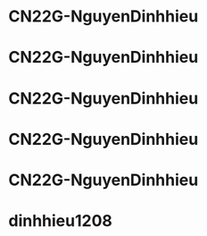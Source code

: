 # CN22G-NguyenDinhhieu
# CN22G-NguyenDinhhieu
# CN22G-NguyenDinhhieu
# CN22G-NguyenDinhhieu
# CN22G-NguyenDinhhieu
# dinhhieu1208
